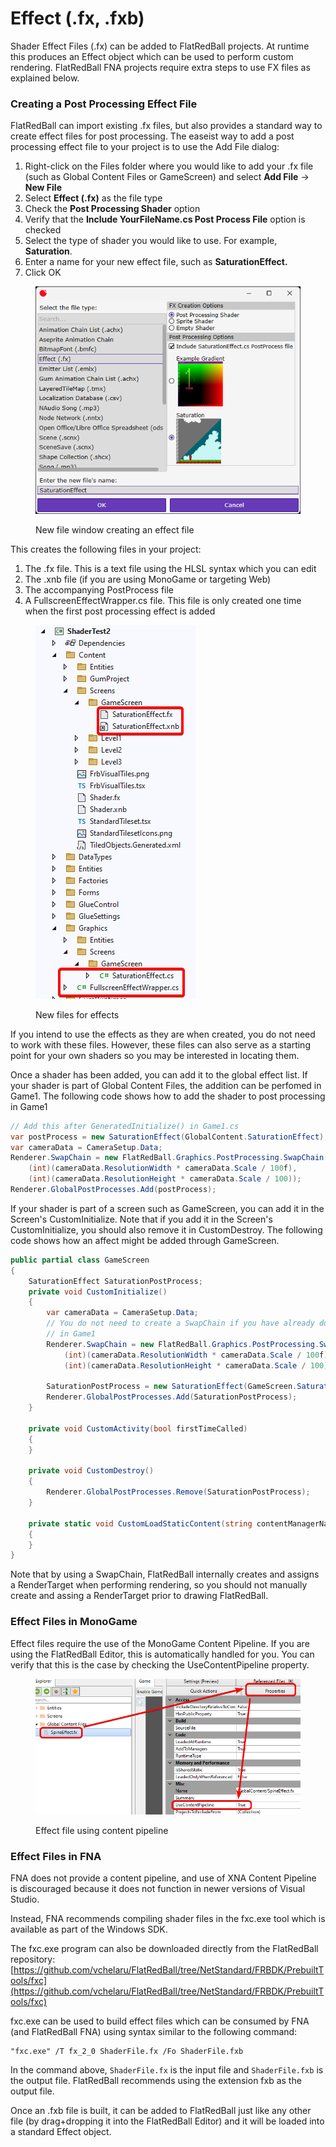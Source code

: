 # Effect (.fx, .fxb)

Shader Effect Files (.fx) can be added to FlatRedBall projects. At runtime this produces an Effect object which can be used to perform custom rendering. FlatRedBall FNA projects require extra steps to use FX files as explained below.

### Creating a Post Processing Effect File

FlatRedBall can import existing .fx files, but also provides a standard way to create effect files for post processing. The easeist way to add a post processing effect file to your project is to use the Add File dialog:

1. Right-click on the Files folder where you would like to add your .fx file (such as Global Content Files or GameScreen) and select **Add File** -> **New File**
2. Select **Effect (.fx)** as the file type
3. Check the **Post Processing Shader** option
4. Verify that the **Include YourFileName.cs Post Process File** option is checked
5. Select the type of shader you would like to use. For example, **Saturation**.
6. Enter a name for your new effect file, such as **SaturationEffect.**
7. Click OK

<figure><img src="../../../.gitbook/assets/11_16 10 34.png" alt=""><figcaption><p>New file window creating an effect file</p></figcaption></figure>

This creates the following files in your project:

1. The .fx file. This is a text file using the HLSL syntax which you can edit
2. The .xnb file (if you are using MonoGame or targeting Web)
3. The accompanying PostProcess file
4. A FullscreenEffectWrapper.cs file. This file is only created one time when the first post processing effect is added

<figure><img src="../../../.gitbook/assets/image (1).png" alt=""><figcaption><p>New files for effects</p></figcaption></figure>

If you intend to use the effects as they are when created, you do not need to work with these files. However, these files can also serve as a starting point for your own shaders so you may be interested in locating them.

Once a shader has been added, you can add it to the global effect list. If your shader is part of Global Content Files, the addition can be perfomed in Game1. The following code shows how to add the shader to post processing in Game1

```csharp
// Add this after GeneratedInitialize() in Game1.cs
var postProcess = new SaturationEffect(GlobalContent.SaturationEffect);
var cameraData = CameraSetup.Data;
Renderer.SwapChain = new FlatRedBall.Graphics.PostProcessing.SwapChain(
    (int)(cameraData.ResolutionWidth * cameraData.Scale / 100f),
    (int)(cameraData.ResolutionHeight * cameraData.Scale / 100));
Renderer.GlobalPostProcesses.Add(postProcess);
```

If your shader is part of a screen such as GameScreen, you can add it in the Screen's CustomInitialize. Note that if you add it in the Screen's CustomInitialize, you should also remove it in CustomDestroy. The following code shows how an affect might be added through GameScreen.

```csharp
public partial class GameScreen
{
    SaturationEffect SaturationPostProcess;
    private void CustomInitialize()
    {
        var cameraData = CameraSetup.Data;
        // You do not need to create a SwapChain if you have already done so
        // in Game1
        Renderer.SwapChain = new FlatRedBall.Graphics.PostProcessing.SwapChain(
            (int)(cameraData.ResolutionWidth * cameraData.Scale / 100f), 
            (int)(cameraData.ResolutionHeight * cameraData.Scale / 100));

        SaturationPostProcess = new SaturationEffect(GameScreen.SaturationEffect);
        Renderer.GlobalPostProcesses.Add(SaturationPostProcess);
    }

    private void CustomActivity(bool firstTimeCalled)
    {
    }

    private void CustomDestroy()
    {
        Renderer.GlobalPostProcesses.Remove(SaturationPostProcess);            
    }

    private static void CustomLoadStaticContent(string contentManagerName)
    {
    }
}
```

Note that by using a SwapChain, FlatRedBall internally creates and assigns a RenderTarget when performing rendering, so you should not manually create and assing a RenderTarget prior to drawing FlatRedBall.

### Effect Files in MonoGame

Effect files require the use of the MonoGame Content Pipeline. If you are using the FlatRedBall Editor, this is automatically handled for you. You can verify that this is the case by checking the UseContentPipeline property.

<figure><img src="../../../.gitbook/assets/image (211).png" alt=""><figcaption><p>Effect file using content pipeline</p></figcaption></figure>

### Effect Files in FNA

FNA does not provide a content pipeline, and use of XNA Content Pipeline is discouraged because it does not function in newer versions of Visual Studio.

Instead, FNA recommends compiling shader files in the fxc.exe tool which is available as part of the Windows SDK.

The fxc.exe program can also be downloaded directly from the FlatRedBall repository: [https://github.com/vchelaru/FlatRedBall/tree/NetStandard/FRBDK/PrebuiltTools/fxc](https://github.com/vchelaru/FlatRedBall/tree/NetStandard/FRBDK/PrebuiltTools/fxc)

fxc.exe can be used to build effect files which can be consumed by FNA (and FlatRedBall FNA) using syntax similar to the following command:

```
"fxc.exe" /T fx_2_0 ShaderFile.fx /Fo ShaderFile.fxb
```

In the command above, `ShaderFile.fx` is the input file and `ShaderFile.fxb` is the output file. FlatRedBall recommends using the extension fxb as the output file.

Once an .fxb file is built, it can be added to FlatRedBall just like any other file (by drag+dropping it into the FlatRedBall Editor) and it will be loaded into a standard Effect object.
